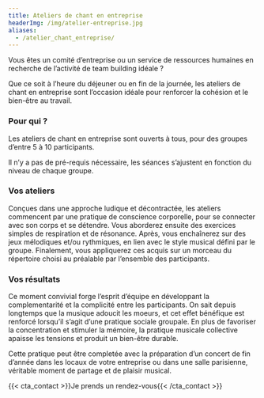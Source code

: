 ```yaml
---
title: Ateliers de chant en entreprise
headerImg: /img/atelier-entreprise.jpg
aliases:
  - /atelier_chant_entreprise/
---
```


Vous êtes un comité d’entreprise ou un service de ressources humaines en recherche
de l’activité de team building idéale ? 

Que ce soit à l’heure du déjeuner ou en fin de la journée, les ateliers de chant en entreprise
sont l’occasion idéale pour renforcer la cohésion et le bien-être au travail.

### Pour qui ? 

Les ateliers de chant en entreprise sont ouverts à tous, pour des groupes d’entre 5 à 10
participants. 

Il n’y a pas de pré-requis nécessaire, les séances s’ajustent en fonction du niveau de chaque groupe. 

### Vos ateliers 

Conçues dans une approche ludique et décontractée, les ateliers commencent par une pratique de conscience corporelle, pour se connecter avec son corps et se détendre. Vous aborderez ensuite des exercices simples de respiration et de résonance. Après, vous enchaînerez sur des jeux mélodiques et/ou rythmiques, en lien avec le style musical défini par le groupe. Finalement, vous appliquerez ces acquis sur un morceau du répertoire choisi au préalable par l’ensemble des participants. 

### Vos résultats 

Ce moment convivial forge l’esprit d’équipe en développant la complementarité et la complicité entre les participants. On sait depuis longtemps que la musique adoucit les moeurs, et cet effet bénéfique est renforcé lorsqu’il s’agit d’une pratique sociale groupale. En plus de favoriser la concentration et stimuler la mémoire, la pratique musicale collective apaisse les tensions et produit un bien-être durable. 

Cette pratique peut être completée avec la préparation d’un concert de fin d’année dans les locaux de votre entreprise ou dans une salle parisienne, véritable moment de partage et de plaisir musical. 

{{< cta_contact >}}Je prends un rendez-vous{{< /cta_contact >}}
